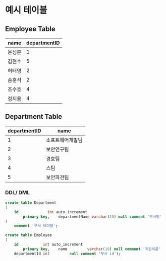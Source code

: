 
# 예시 테이블

## Employee Table
| name | departmentID |
| ---- | ---- |
| 문성훈 | 1 |
| 김현수 | 5 |
| 허태영 | 2 |
| 송훈석 | 2 |
| 조수호 | 4 |
| 정지용 | 4 |
## Department Table 

| departmentID | name |
| ---- | ---- |
| 1 | 소프트웨어개발팀 |
| 2 | 보안연구팀 |
| 3 | 경호팀 |
| 4 | 스팀 |
| 5 | 보안파견팀 |

### DDL/ DML
```sql
create table Department  
(  
    id             int auto_increment  
        primary key,    departmentName varchar(10) null comment '부서명'  
)  
    comment '부서 테이블';  
  
create table Employee  
(  
    id           int auto_increment  
        primary key,    name         varchar(10) null comment '직원이름',  
    departmentId int         null comment '부서 id');
```